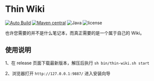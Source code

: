 # Thin Wiki
[![Auto Build](https://github.com/thin-wiki/thin-wiki/actions/workflows/auto.yml/badge.svg)](https://github.com/thin-wiki/thin-wiki/actions/workflows/auto.yml)
[![Maven central](https://maven-badges.herokuapp.com/maven-central/wiki.thin/thin-wiki/badge.svg)](https://maven-badges.herokuapp.com/maven-central/wiki.thin/thin-wiki)
![Java](https://img.shields.io/badge/language-Java-green.svg)
![license](https://img.shields.io/badge/license-GNU-green.svg)

也许您需要的并不是什么笔记本，而真正需要的是一个属于自己的 Wiki。 

## 使用说明
1、在 release 页面下载最新版本，解压后执行 `sh bin/thin-wiki.sh start`

2、浏览器打开 `http://127.0.0.1:9887/` 进入安装向导



